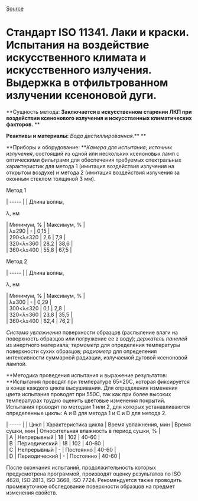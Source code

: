 
[Source](http://vseokraskah.net/standart-iso-11341 "Permalink to Стандарт ISO 11341. Лаки и краски. Испытания на воздействие искусственного климата и искусственного излучения. Выдержка в отфильтрованном излучении ксеноновой дуги.")

# Стандарт ISO 11341. Лаки и краски. Испытания на воздействие искусственного климата и искусственного излучения. Выдержка в отфильтрованном излучении ксеноновой дуги.

**Сущность метода: **Заключается в искусственном старении ЛКП при воздействии ксенонового излучения и искусственных климатических факторов.** **

**Реактивы и материалы:** _Вода дистиллированная_.** **

**Приборы и оборудование: **_Камера для испытания_; _источник излучения_, состоящий из одной или нескольких ксеноновых ламп с оптическими фильтрами для обеспечения требуемых спектральных характеристик для метода 1 (имитация воздействия излучения на открытом воздухе) и метода 2 (имитация воздействия излучения за оконным стеклом толщиной 3 мм).

Метод 1

| ----- |
| Длина волны, 

λ, нм

 |  Минимум, % |  Максимум, % |  
| λ≤290 |  - |  0,15 |  
| 290<λ≤320 |  2,6 |  7,9 |  
| 320<λ≤360 |  28,2 |  38,6 |  
| 360<λ≤400 |  55,8 |  67,5 | 

 

Метод 2

| ----- |
| Длина волны, 

λ, нм

 |  Минимум, % |  Максимум, % |  
| λ≤300 |  - |  0,29 |  
| 300<λ≤320 |  0,1 |  2,8 |  
| 320<λ≤360 |  23,8 |  35,5 |  
| 360<λ≤400 |  62,4 |  76,2 | 

 

_Система увлажнения_ поверхности образцов (распыление влаги на поверхность образцов или погружение ее в воду); _держатель панелей_ из инертного материала; _термометр_ для определения температуры поверхности сухих образцов; _радиометр_ для определения интенсивности суммарной радиации, излучаемой дуговой ксеноновой лампой.

**Методика проведения испытания и выражение результатов: **Испытания проводят при температуре 65±20С, которая фиксируется в конце каждого цикла высушивания. Для определения изменения цвета испытания проводят при 550С, так как при более высоких температурах трудно оценить цветовые изменения покрытий. Испытания проводят по методам 1 или 2, для которых устанавливаются определенные циклы: А и В для метода 1 и С и D для метода 2.

| ----- |
| Цикл |  Характеристика цикла |  Время увлажнения, мин |  Время сушки, мин |  Относительная влажность в период сушки, % |  
| А |  Непрерывный |  18 |  102 |  40-60 |  
| В |  Периодический |  18 |  102 |  40-60 |  
| С |  Непрерывный |  - |  Постоянно |  40-60 |  
| D |  Периодический |  - |  Постоянно |  40-60 | 

 

После окончания испытаний, продолжительность которых предусмотрена программой, производят оценку результатов по ISO 4628, ISO 2813, ISO 3668, ISO 7724. Рекомендуется также проводить промежуточное обследование поверхности образцов на предмет изменения свойств.

 

  